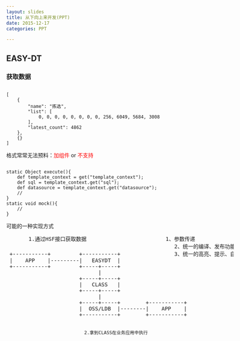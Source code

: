 ```yaml
---
layout: slides
title: 从下向上来开发(PPT)
date: 2015-12-17
categories: PPT

---
```


<!-- test -->

<!-- test end-->

<!-- (0) -->
<section><h1>EASY-DT</h1></section>
<!-- (1) -->
<section><h3>获取数据</h3></section>
<!-- (2) -->
<section>
<!-- (2 类型比较多) -->
<section data-markdown><script type="text/template">
![需要选择很多类型](http://7xiz10.com1.z0.glb.clouddn.com/DOWN-TO-UP-SLIDES-1.png)

提前做好一些读取数据和加工数据的组件
</script></section>
<!-- (2 不知道每种类型应该怎么用) -->
<section data-markdown><script type="text/template">
![每种类型都有自己的学习成本](http://7xiz10.com1.z0.glb.clouddn.com/DOWN-TO-UP-SLIDES-2.png)

用XML格式的配置文件来描述逻辑
</script></section>
<!-- (2 结果数据比较灵活，可能遇到的时候就需要写代码或者增加新的组件) -->
<section>
<pre><code>
[
    {
        "name": "拣选",
        "list": [
            0, 0, 0, 0, 0, 0, 0, 0, 256, 6049, 5684, 3008
        ],
        "latest_count": 4862
    },
    {}
]
</code></pre>

格式常常无法预料：<span style="color:red;">加组件</span> or <span style="color:red;">不支持</span>
</section>
<!-- (2 分析问题到底出在哪里) -->
<section data-markdown><script type="text/template">
### 分析问题

<br/>

- 组件生成的数据结构固定，无法灵活适应业务
- 很难组合使用多个组件
- 扩展较复杂
- 上手、维护成本高
</script></section>
<!-- (2 最底层用GROOVY来写的好处) -->
<section data-markdown><script type="text/template">
### 解决方法（GROOVY）

<br/>

- 查看、编辑、保存、调试、高亮、自动补全等
- 提交、发布
- 权限、开关、限流（在树形结构上统一做掉）
- 日常同步到线上
</script></section>
<!-- (2 脚本编辑页面) -->
<section data-markdown><script type="text/template">
![脚本编辑页面](http://7xiz10.com1.z0.glb.clouddn.com/DOWN-TO-UP-SLIDES-3.png)

代码编辑（ACE）
</script></section>
<!-- (2 小白用户更愿意看到的配置页面) -->
<section data-markdown><script type="text/template">
![小白用户想看到的配置方式](http://7xiz10.com1.z0.glb.clouddn.com/DOWN-TO-UP-SLIDES-4.png)

小白用户想看到的配置方式
</script></section>
<!-- (2 实现小白配置页面的方法) -->
<section>
<pre><code>
static Object execute(){
    def template_context = get("template_context");
    def sql = template_context.get("sql");
    def datasource = template_context.get("datasource");
    // 
}
static void mock(){
    // 
}
</code></pre>

可能的一种实现方式
</section>
<!-- (2 提供给业务应用使用) -->
<section data-markdown><script type="text/template">
### 业务系统中使用

<br/>

- <span style="color:lightgray">your-domain</span><span style="color:yellow;">/easydt</span><span style="color:red;">/wms/owner</span><span style="color:lightgray">.do</span>
- <span style="color:lightgray">Easydt.getResult("</span><span style="color:red;">/wms/owner</span><span style="color:lightgray">", param);</span>
</script></section>
<!-- (2 整体架构) -->
<section>
<pre style="text-align:center;width:120%;height:120%;box-shadow:none;">
       1.通过HSF接口获取数据                         1、参数传递                      
                                                     2、统一的编译、发布功能          
 +-----------+         +-----------+                 3、统一的高亮、提示、自动补全功能
 |    APP    |---------|   EASYDT  |                                                  
 +-----------+         +-----+-----+                                                  
                             |                                                        
                       +-----+-----+                                                  
                       |   CLASS   |                                                  
                       +-----+-----+                                                  
                             |                                                        
                       +-----+-----+        +-----------+                             
                       |  OSS/LDB  |--------|    APP    |                             
                       +-----------+        +-----------+                             
                                                                                      
                              2.拿到CLASS在业务应用中执行                             
</pre>
</section>
<!--(2 结束)-->
</section>
<!--(3)-->
<section><h3>展示数据</h3></section>
<!--(4)-->
<section>
<!--(4 好的展示并不简单)-->
<section data-markdown><script type="text/template">
![](http://7xiz10.com1.z0.glb.clouddn.com/DOWN-TO-UP-SLIDES-5.png)

更清晰的展示数据
</script></section>
<!--(4 老的开发模式的问题)-->
<section data-markdown><script type="text/template">
### 分析问题

<br/>

- 没有足够的前端资源来针对每个页面优化
- 报表页面部分重复、部分个性
- 逻辑无法预测
</script></section>

<!--(4 解决问题的方式)-->
<section data-markdown><script type="text/template">
### 解决问题

<br/>

- 将能复用的抽出来生成组件
- 用DSL来描述页面，无须拖拽也有比较好的体验
- 在组件中封装对JS、CSS的依赖
- 组件最终生成JS代码，保证可扩展性
</script></section>

<!--(4 组件的使用方式)-->
<section data-markdown><script type="text/template">
### 使用组件

<br/>

<span style="color:red;">@input</span>(<span style="color:green;">label</span>="仓库" <span style="color:green;">name</span>="warehouse")

<br/>

<span style="color:red;" class="fragment">@warehouse</span>
</script></section>

<!--(4 组件之间的关联关系的实现)-->
<section>
<h3>组件关联</h3>
<br/>
<pre><code>
@input(name="warehouse")
@input(name="owner")
    @on(target="warehouse" type="change")
        // 1. 请求接口获取数据
        // 2. 更新组件自生的数据
        // 3. 刷新展示
</code></pre>

<br/>

仓库发生变化时更新货主列表
</section>

<!--(4 定义组件的方式)-->
<section>
<h3>定义组件</h3>
<br/>
<pre><code>
@import(
    'bootstrap.css' // 依赖的CSS文件（需要的时候也可以加JS）
)
@component
    this.width = '10px'; // 一些默认的数据

    @render  // 在render下定义渲染（有点像JSX吧）
        <ul>
            for(i in items){
                <li>${items[i]}</li>
            }
        </ul>
</code></pre>

<br/>

最终会生成<span style="color:red;">@init</span>和<span style="color:red;">@render</span>方法
</section>

<!-- (4 DPL中的一个例子) -->
<section>
<h3>生成代码</h3>
<br/>
<pre><code>
	create("div");
	attr("class","control-group span8");
	push();
	create("label");
	attr("class","control-label");
	push();
	create(null, ("供应商编码："));
	pop();
	create("div");
	attr("id","s1"+this.name);
	attr("class","controls");
	push();
	pop();
	pop();
</code></pre>
</section>

<!--(4 如果没有在平台上使用而是单独在JS中使用的方式)-->
<section>
<h3>前端</h3>
<br/>
<pre><code>
<script type="text/engine">
@layout
    @input(label="xxx" name="xxx")
    @input(label="xxx" name="xxx")
    @input(label="xxx" name="xxx")
@layout
    @table
    @page
</script>
</code></pre>
</section>

<!--(4 没有在平台上使用，而是单独在后端VM文件中使用的方式)-->
<section>
<h3>后端</h3>
<br/>
<pre><code>
<form>
    @input(label="xxx" name="xxx") // 使用组件
    @input(label="xxx" name="xxx") // 使用组件
    @input(label="xxx" name="xxx") // 使用组件
    <table></table>
</form>
</code></pre>
</section>
<!-- (4 结束)-->
</section>
<!--(5)-->
<section><h3>加工数据</h3></section>
<!--(6)-->
<section>

<!--(6 常规的思路)-->
<section data-markdown><script type="text/template">
### 常用方法

<br/>

- 离线分析：odps
- 在线分析：garuda(ads)、...
- 流计算：galaxy、tlog、jstorm、...

<br/>

<span style="color:red;" class="fragment">越实时越好，几乎不能有误差</span>
</script></section>

<!--(6 实时选择中的纠结)-->
<section>
<span style="color:red;font-size:2em;">olap&nbsp;</span>vs<span style="color:red;font-size:2em;">&nbsp;stream</span>
</section>

<!--(6 可能导致错误的原因)-->
<section data-markdown><script type="text/template">
### 误差原因

<br/>

- 并发
- 重复（为了做到消息丢失，重复几乎是不可避免的）
- 乱序
</script></section>

<!--(6 解决办法)-->
<section data-markdown><script type="text/template">
### 解决办法

<br/>

- 锁
 - 分布式锁（等待or快速失败）
 - 主键
- 消息分发（让处理变得有序）来消除竞争
 - metaq
 - jstorm
</script></section>

<!--(6 把通用的解决方式套到JSTORM上面)-->
<section data-markdown><script type="text/template">
![](http://7xiz10.com1.z0.glb.clouddn.com/DOWN-TO-UP-SLIDES-6.png)

尝试将通用的解决方法套在JSTORM上:)
</script></section>

<!--(6 仅仅是数据加工？)-->
<section>
<span style="color:lightgray;">Jstorm仅仅只能用来做数据加工？</span>
</section>
<!-- (6 结束) -->
</section>

<!-- (7) -->
<section>
<span style="font-size:2em;color:lightgray;">Thank You</span>
</section>